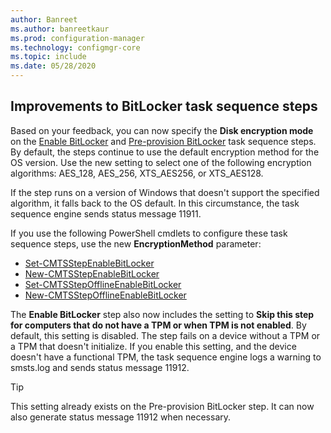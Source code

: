 ```yaml
---
author: Banreet
ms.author: banreetkaur
ms.prod: configuration-manager
ms.technology: configmgr-core
ms.topic: include
ms.date: 05/28/2020
---
```


## <a name="bkmk_tsbitlocker"></a> Improvements to BitLocker task sequence steps

<!--6995601-->

Based on your feedback, you can now specify the **Disk encryption mode** on the [Enable BitLocker](../../../../../osd/understand/task-sequence-steps.md#enable-bitlocker) and [Pre-provision BitLocker](../../../../../osd/understand/task-sequence-steps.md#BKMK_PreProvisionBitLocker) task sequence steps. By default, the steps continue to use the default encryption method for the OS version. Use the new setting to select one of the following encryption algorithms: AES_128, AES_256, XTS_AES256, or XTS_AES128.

If the step runs on a version of Windows that doesn't support the specified algorithm, it falls back to the OS default. In this circumstance, the task sequence engine sends status message 11911.

If you use the following PowerShell cmdlets to configure these task sequence steps, use the new **EncryptionMethod** parameter:

- [Set-CMTSStepEnableBitLocker](/powershell/module/configurationmanager/Set-CMTSStepEnableBitLocker)
- [New-CMTSStepEnableBitLocker](/powershell/module/configurationmanager/New-CMTSStepEnableBitLocker)
- [Set-CMTSStepOfflineEnableBitLocker](/powershell/module/configurationmanager/Set-CMTSStepOfflineEnableBitLocker)
- [New-CMTSStepOfflineEnableBitLocker](/powershell/module/configurationmanager/New-CMTSStepOfflineEnableBitLocker)

The **Enable BitLocker** step also now includes the setting to **Skip this step for computers that do not have a TPM or when TPM is not enabled**. By default, this setting is disabled. The step fails on a device without a TPM or a TPM that doesn't initialize. If you enable this setting, and the device doesn't have a functional TPM, the task sequence engine logs a warning to smsts.log and sends status message 11912.

> [!TIP]
> This setting already exists on the Pre-provision BitLocker step. It can now also generate status message 11912 when necessary.